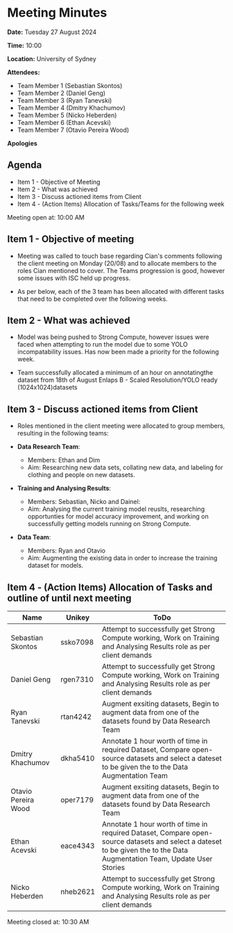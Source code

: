 # Meeting Minutes

**Date:** Tuesday 27 August 2024

**Time:** 10:00 

**Location:** University of Sydney

**Attendees:**

* Team Member 1 (Sebastian Skontos)
* Team Member 2 (Daniel Geng)
* Team Member 3 (Ryan Tanevski)
* Team Member 4 (Dmitry Khachumov)
* Team Member 5 (Nicko Heberden)
* Team Member 6 (Ethan Acevski)
* Team Member 7 (Otavio Pereira Wood)


**Apologies**


## Agenda

* Item 1 - Objective of Meeting
* Item 2 - What was achieved
* Item 3 - Discuss actioned items from Client
* Item 4 - (Action Items) Allocation of Tasks/Teams for the following week 

Meeting open at: 10:00 AM

## Item 1 - Objective of meeting

* Meeting was called to touch base regarding Cian's comments following the
  client meeting on Monday (20/08) and to allocate members to the roles Cian
  mentioned to cover. The Teams progression is good, however some issues with
  ISC held up progress.

* As per below, each of the 3 team has been allocated with different tasks that
  need to be completed over the following weeks. 

## Item 2 - What was achieved

* Model was being pushed to Strong Compute, however issues were faced when
  attempting to run the model due to some YOLO incompatability issues. Has now
  been made a priority for the following week.

* Team successfully allocated a minimum of an hour on annotatingthe dataset from 18th of August Enlaps B - Scaled Resolution/YOLO ready (1024x1024)datasets 


## Item 3 - Discuss actioned items from Client

* Roles mentioned in the client meeting were allocated to group members,
  resulting in the following teams:
* **Data Research Team**:
    - Members: Ethan and Dim
    - Aim: Researching new data sets, collating new data, and labeling for
      clothing and people on new datasets.

* **Training and Analysing Results**:
    - Members: Sebastian, Nicko and Dainel:
    - Aim: Analysing the current training model reuslts, researching
      opportunties for model accuracy improvement, and working on successfully
      getting models running on Strong Compute.

* **Data Team**:
    - Members: Ryan and Otavio
    - Aim: Augmenting the existing data in order to increase the training
      dataset for models.


## Item 4 - (Action Items) Allocation of Tasks and outline of until next meeting

| Name | Unikey | ToDo |
|--|--|--|
| Sebastian Skontos | ssko7098 | Attempt to successfully get Strong Compute working, Work on Training and Analysing Results role as per client demands |
| Daniel Geng | rgen7310 | Attempt to successfully get Strong Compute working, Work on Training and Analysing Results role as per client demands |
| Ryan Tanevski | rtan4242 | Augment exsiting datasets, Begin to augment data from one of the datasets found by Data Research Team |
| Dmitry Khachumov | dkha5410 | Annotate 1 hour worth of time in required Dataset, Compare open-source datasets and select a dateset to be given the to the Data Augmentation Team |
| Otavio Pereira Wood | oper7179 | Augment exsiting datasets, Begin to augment data from one of the datasets found by Data Research Team |
| Ethan Acevski | eace4343 | Annotate 1 hour worth of time in required Dataset, Compare open-source datasets and select a dateset to be given the to the Data Augmentation Team, Update User Stories |
| Nicko Heberden | nheb2621 | Attempt to successfully get Strong Compute working, Work on Training and Analysing Results role as per client demands |

Meeting closed at:  10:30 AM
